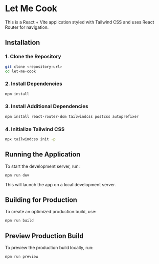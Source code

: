 # Let Me Cook

This is a React + Vite application styled with Tailwind CSS and uses React Router for navigation.

## Installation

### 1. Clone the Repository

```sh
git clone <repository-url>
cd let-me-cook
```

### 2. Install Dependencies

```sh
npm install
```

### 3. Install Additional Dependencies

```sh
npm install react-router-dom tailwindcss postcss autoprefixer
```

### 4. Initialize Tailwind CSS

```sh
npx tailwindcss init -p
```

## Running the Application

To start the development server, run:

```sh
npm run dev
```

This will launch the app on a local development server.

## Building for Production

To create an optimized production build, use:

```sh
npm run build
```

## Preview Production Build

To preview the production build locally, run:

```sh
npm run preview